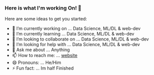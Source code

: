 ### Here is what I'm working On! 👋


Here are some ideas to get you started:

- 🔭 I’m currently working on ... Data Science, ML/DL & web-dev
- 🌱 I’m currently learning ... Data Science, ML/DL & web-dev
- 👯 I’m looking to collaborate on ... Data Science, ML/DL & web-dev
- 🤔 I’m looking for help with ... Data Science, ML/DL & web-dev
- 💬 Ask me about ... Anything
- 📫 How to reach me: ... [website](https://jyothiprakashpanaik.github.io/porfolio/)
- 😄 Pronouns: ... He/Him
- ⚡ Fun fact: ... Im half Finished

